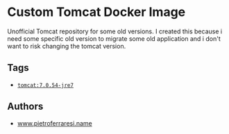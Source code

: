 # Custom Tomcat Docker Image
Unofficial Tomcat repository for some old versions.
I created this because i need some specific old version to migrate some old application and i don't want to risk changing the tomcat version.

##  Tags
 - [`tomcat:7.0.54-jre7`](https://github.com/pizar/custom-tomcat-docker-image/tree/release/7.0.54-jre7)

## Authors
- www.pietroferraresi.name